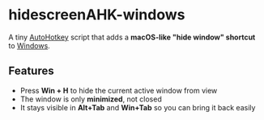 # hidescreenAHK-windows

A tiny [AutoHotkey](https://www.autohotkey.com/) script that adds a **macOS-like "hide window" shortcut** to [Windows](https://www.microsoft.com/windows).

## Features
- Press **Win + H** to hide the current active window from view
- The window is only **minimized**, not closed
- It stays visible in **Alt+Tab** and **Win+Tab** so you can bring it back easily


